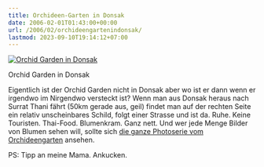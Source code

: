 ```yaml
---
title: Orchideen-Garten in Donsak
date: 2006-02-01T01:43:00+00:00
url: /2006/02/orchideengartenindonsak/
lastmod: 2023-09-10T19:14:12+07:00
---
```

<div class="flickr">
  <a href="http://www.flickr.com/photos/schreibblogade/93506575/" title="Orchid Garden in Donsak"><img src="//static.flickr.com/26/93506575_eb4b13b03d.jpg" alt="Orchid Garden in Donsak" /></a></p>

  <p>
    Orchid Garden in Donsak
  </p>
</div>

Eigentlich ist der Orchid Garden nicht in Donsak aber wo ist er dann wenn er irgendwo im Nirgendwo versteckt ist? Wenn man aus Donsak heraus nach Surrat Thani fährt (50km gerade aus, geil) findet man auf der rechten Seite ein relativ unscheinbares Schild, folgt einer Strasse und ist da. Ruhe. Keine Touristen. Thai-Food. Blumenkram. Ganz nett. Und wer jede Menge Bilder von Blumen sehen will, sollte sich [die ganze Photoserie vom Orchideengarten][1] ansehen.

PS: Tipp an meine Mama. Ankucken.

 [1]: http://flickr.com/photos/schreibblogade/sets/72057594056787914/
